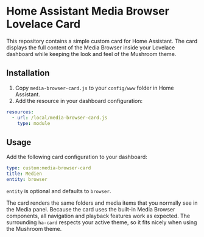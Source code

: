 # Home Assistant Media Browser Lovelace Card

This repository contains a simple custom card for Home Assistant. The card displays the full content of the Media Browser inside your Lovelace dashboard while keeping the look and feel of the Mushroom theme.

## Installation

1. Copy `media-browser-card.js` to your `config/www` folder in Home Assistant.
2. Add the resource in your dashboard configuration:

```yaml
resources:
  - url: /local/media-browser-card.js
    type: module
```

## Usage

Add the following card configuration to your dashboard:

```yaml
type: custom:media-browser-card
title: Medien
entity: browser
```

`entity` is optional and defaults to `browser`.

The card renders the same folders and media items that you normally see in the Media panel. Because the card uses the built-in Media Browser components, all navigation and playback features work as expected. The surrounding `ha-card` respects your active theme, so it fits nicely when using the Mushroom theme.
